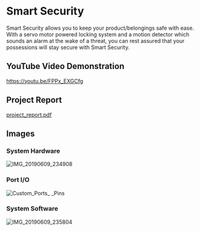 # Smart Security

Smart Security allows you to keep your product/belongings safe with ease. With a servo motor
powered locking system and a motion detector which sounds an alarm at the wake of a threat,
you can rest assured that your possessions will stay secure with Smart Security.  

## YouTube Video Demonstration
https://youtu.be/FPPx_EXGCfg

## Project Report
[project_report.pdf](https://drive.google.com/file/d/1knC68ZdjXuRX73LYcpENPn6HeRKGEugR/view?usp=sharing)

## Images
### System Hardware
![IMG_20190609_234908](https://user-images.githubusercontent.com/43688010/167054124-d54c36e4-d620-4b76-a1d5-baebca48a36e.jpg)

### Port I/O
![Custom_Ports_ _Pins](https://user-images.githubusercontent.com/43688010/167054499-f6dad9bc-b642-4c38-b1f3-480b00781d19.jpeg)

### System Software
![IMG_20190609_235804](https://user-images.githubusercontent.com/43688010/167054647-fb4ee528-12c2-4e41-9d13-df28b8dd22b3.jpg)
